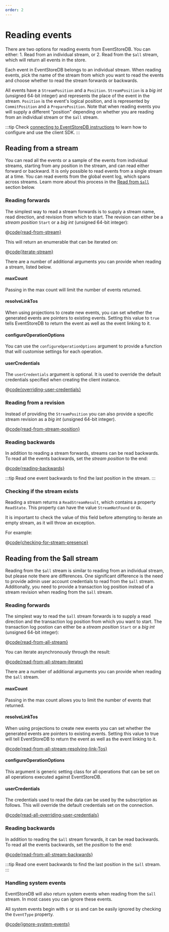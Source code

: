 ```yaml
---
order: 2
---
```


# Reading events

There are two options for reading events from EventStoreDB. You can either: 
    1. Read from an individual stream, or 
    2. Read from the `$all` stream, which will return all events in the store.

Each event in EventStoreDB belongs to an individual stream. When reading events, pick the name of the stream from which you want to read the events and choose whether to read the stream forwards or backwards. 

All events have a `StreamPosition` and a `Position`.  `StreamPosition` is a *big int* (unsigned 64-bit integer) and represents the place of the event in the stream. `Position` is the event's logical position, and is represented by `CommitPosition` and a `PreparePosition`. Note that when reading events you will supply a different "position" depending on whether you are reading from an individual stream or the `$all` stream.

:::tip
Check [connecting to EventStoreDB instructions](getting-started.md#required-packages) to learn how to configure and use the client SDK.
:::

## Reading from a stream

You can read all the events or a sample of the events from individual streams, starting from any position in the stream, and can read either forward or backward. It is only possible to read events from a single stream at a time. You can read events from the global event log, which spans across streams. Learn more about this process in the [Read from `$all`](#reading-from-the-all-stream) section below.

### Reading forwards

The simplest way to read a stream forwards is to supply a stream name, read direction, and revision from which to start. The revision can either be a *stream position* `Start` or a *big int* (unsigned 64-bit integer):

@[code{read-from-stream}](@grpc:reading_events.py;reading-events.js;reading-events.ts;reading_events/ReadingEvents.java;reading-events/Program.cs;readingEvents.go;reading_events.rs)

This will return an enumerable that can be iterated on:

@[code{iterate-stream}](@grpc:reading_events.py;reading-events.js;reading-events.ts;reading_events/ReadingEvents.java;reading-events/Program.cs;readingEvents.go;reading_events.rs)

There are a number of additional arguments you can provide when reading a stream, listed below.

#### maxCount

Passing in the max count will limit the number of events returned.

#### resolveLinkTos

When using projections to create new events, you can set whether the generated events are pointers to existing events. Setting this value to `true` tells EventStoreDB to return the event as well as the event linking to it.

#### configureOperationOptions

You can use the `configureOperationOptions` argument to provide a function that will customise settings for each operation.

#### userCredentials

The `userCredentials` argument is optional. It is used to override the default credentials specified when creating the client instance.

@[code{overriding-user-credentials}](@grpc:reading_events.py;reading-events.js;reading-events.ts;reading_events/ReadingEvents.java;reading-events/Program.cs;readingEvents.go;reading_events.rs)

### Reading from a revision

Instead of providing the `StreamPosition` you can also provide a specific stream revision as a *big int* (unsigned 64-bit integer).

@[code{read-from-stream-position}](@grpc:reading_events.py;reading-events.js;reading-events.ts;reading_events/ReadingEvents.java;reading-events/Program.cs;readingEvents.go;reading_events.rs)

### Reading backwards

In addition to reading a stream forwards, streams can be read backwards. To read all the events backwards, set the *stream position* to the end:

@[code{reading-backwards}](@grpc:reading_events.py;reading-events.js;reading-events.ts;reading_events/ReadingEvents.java;reading-events/Program.cs;readingEvents.go;reading_events.rs)

:::tip
Read one event backwards to find the last position in the stream.
:::

### Checking if the stream exists

Reading a stream returns a `ReadStreamResult`, which contains a property `ReadState`. This property can have the value `StreamNotFound` or `Ok`.

It is important to check the value of this field before attempting to iterate an empty stream, as it will throw an exception. 

For example:

@[code{checking-for-stream-presence}](@grpc:reading_events.py;reading-events.js;reading-events.ts;reading_events/ReadingEvents.java;reading-events/Program.cs;readingEvents.go;reading_events.rs)

## Reading from the $all stream

Reading from the `$all` stream is similar to reading from an individual stream, but please note there are differences. One significant difference is the need to provide admin user account credentials to read from the `$all` stream.  Additionally, you need to provide a transaction log position instead of a stream revision when reading from the `$all` stream.

### Reading forwards

The simplest way to read the `$all` stream forwards is to supply a read direction and the transaction log position from which you want to start. The transaction log postion can either be a *stream position* `Start` or a *big int* (unsigned 64-bit integer):

@[code{read-from-all-stream}](@grpc:reading_events.py;reading-events.js;reading-events.ts;reading_events/ReadingEvents.java;reading-events/Program.cs;readingEvents.go;reading_events.rs)

You can iterate asynchronously through the result:

@[code{read-from-all-stream-iterate}](@grpc:reading_events.py;reading-events.js;reading-events.ts;reading_events/ReadingEvents.java;reading-events/Program.cs;readingEvents.go;reading_events.rs)

There are a number of additional arguments you can provide when reading the `$all` stream.

#### maxCount

Passing in the max count allows you to limit the number of events that returned.

#### resolveLinkTos

When using projections to create new events you can set whether the generated events are pointers to existing events. Setting this value to true will tell EventStoreDB to return the event as well as the event linking to it.

@[code{read-from-all-stream-resolving-link-Tos}](@grpc:reading_events.py;reading-events.js;reading-events.ts;reading_events/ReadingEvents.java;reading-events/Program.cs;readingEvents.go;reading_events.rs)

#### configureOperationOptions

This argument is generic setting class for all operations that can be set on all operations executed against EventStoreDB.

#### userCredentials
The credentials used to read the data can be used by the subscription as follows. This will override the default credentials set on the connection.

@[code{read-all-overriding-user-credentials}](@grpc:reading_events.py;reading-events.js;reading-events.ts;reading_events/ReadingEvents.java;reading-events/Program.cs;readingEvents.go;reading_events.rs)

### Reading backwards

In addition to reading the `$all` stream forwards, it can be read backwards. To read all the events backwards, set the *position* to the end:

@[code{read-from-all-stream-backwards}](@grpc:reading_events.py;reading-events.js;reading-events.ts;reading_events/ReadingEvents.java;reading-events/Program.cs;readingEvents.go;reading_events.rs)

:::tip
Read one event backwards to find the last position in the `$all` stream.
:::

### Handling system events

EventStoreDB will also return system events when reading from the `$all` stream. In most cases you can ignore these events.

All system events begin with `$` or `$$` and can be easily ignored by checking the `EventType` property.

@[code{ignore-system-events}](@grpc:reading_events.py;reading-events.js;reading-events.ts;reading_events/ReadingEvents.java;reading-events/Program.cs;readingEvents.go;reading_events.rs)

